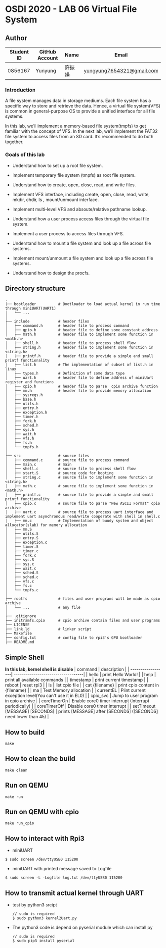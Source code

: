 # OSDI 2020 - LAB 06 Virtual File System

## Author

| Student ID | GitHub Account | Name | Email                      |
| -----------| -------------- | ---- | -------------------------- |
| 0856167    | Yunyung        | 許振揚| yungyung7654321@gmail.com  |

### Introduction
A file system manages data in storage mediums. Each file system has a specific way to store and retrieve the data. Hence, a virtual file system(VFS) is common in general-purpose OS to provide a unified interface for all file systems.

In this lab, we’ll implement a memory-based file system(tmpfs) to get familiar with the concept of VFS. In the next lab, we’ll implement the FAT32 file system to access files from an SD card. It’s recommended to do both together.

### Goals of this lab
- Understand how to set up a root file system.

- Implement temporary file system (tmpfs) as root file system.

- Understand how to create, open, close, read, and write files.

- Implement VFS interface, including create, open, close, read, write, mkdir, chdir, ls <directory>, mount/unmount interface.

- Implement multi-level VFS and absoute/relative pathname lookup.

- Understand how a user process access files through the virtual file system.

- Implement a user process to access files through VFS.

- Understand how to mount a file system and look up a file across file systems.

- Implement mount/unmount a file system and look up a file across file systems.

- Understand how to design the procfs.

## Directory structure
```
.
├── bootloader          # Bootloader to load actual kernel in run time through miniUART(UART1)
│   └── ...             
│
├── include             # header files
│   ├── command.h       # header file to process command
│   ├── gpio.h          # header file to define some constant address
│   ├── math.h          # header file to implement some function in <math.h>
│   ├── shell.h         # header file to process shell flow
│   ├── string.h        # header file to implement some function in <string.h>
│   ├── printf.h        # header file to provide a simple and small printf functionality
│   ├── list.h          # The implementation of subset of list.h in linux
│   ├── types.h         # Definition of some data type
│   ├── uart.h          # header file to define address of miniUart register and functions 
│   ├── cpio.h          # header file to parse  cpio archive function       
│   ├── mm.h            # header file to provide memory allocation
│   ├── sysregs.h   
│   ├── base.h    
│   ├── utils.h
│   ├── entry.h
│   ├── exception.h
│   ├── timer.h
│   ├── fork.h
│   ├── sched.h
│   ├── sys.h
│   ├── wait.h
│   ├── vfs.h
│   ├── fs.h
│   └── tmpfs.h
│
├── src                 # source files
│   ├── command.c       # source file to process command
│   ├── main.c          # main
│   ├── shell.c         # source file to process shell flow
│   ├── start.S         # source code for booting
│   ├── string.c        # source file to implement some function in <string.h>
│   ├── math.c          # source file to implement some function in <math.h>
│   ├── printf.c        # source file to provide a simple and small printf functionality
│   ├── cpio.c          # source file to parse "New ASCII Format" cpio archive
│   ├── uart.c          # source file to process uart interface and implement uart asynchronous read/write cooperate with shell in shell.c
│   ├── mm.c            # Implementation of buudy system and object allocator(slab) for memory allocation
│   ├── mm.S   
│   ├── utils.S        
│   ├── entry.S 
│   ├── exception.c  
│   ├── timer.S 
│   ├── timer.c 
│   ├── fork.c 
│   ├── sys.S 
│   ├── sys.c
│   ├── wait.c 
│   ├── sched.S
│   ├── sched.c
│   ├── vfs.c 
│   ├── fs.c
│   └── tmpfs.c
│ 
├── rootfs              # files and user programs will be made as cpio archive
│   └── ...             # any file 
│
├── .gitignore
├── initramfs.cpio      # cpio archive contain files and user programs
├── LICENSE
├── link.ld             # linker script
├── Makefile 
├── config.txt          # config file to rpi3's GPU bootloader 
├── README.md
```


## Simple Shell
**In this lab, kernel shell is disable**
| command           | description                        | 
| ------------------| -----------------------------------| 
| hello             | print Hello World!                 |
| help              | print all available commands       |
| timestamp         | print current timestamp            |
| reboot            | reset rpi3                         |
| ls                | list cpio file                     |
| cat {filename}    | print cpio content in {filename}   |
| ma                | Test Memory allocation             |
| currentEL         | Piint current exception level(You can't use it in EL0) | 
| cpio_svc          | Jump to user program in cpio archive |
| coreTimerOn       | Enable core0 timer interrupt (Interrupt periodically) |
| coreTimerOff      | Disable core0 timer interrupt |
| setTimeout [MESSAGE] [SECONDS] | prints [MESSAGE] after [SECONDS] ([SECONDS] need lower than 45) |

## How to build
```
make
```

## How to clean the build
```
make clean
```

## Run on QEMU
```
make run
```

## Run on QEMU with cpio
```
make run_cpio
```

## How to interact with Rpi3
- miniUART
```
$ sudo screen /dev/ttyUSB0 115200
```
- miniUART with printed message saved to Logfile
```
$ sudo screen -L -Logfile log.txt /dev/ttyUSB0 115200
```

## How to transmit actual kernel through UART
- test by python3 srcipt
    ```
    // sudo is required
    $ sudo python3 kernel2Uart.py
    ```
- The python3 code is depend on pyserial module which can install py 
    ```
    // sudo is required
    $ sudo pip3 install pyserial
    ```
     

